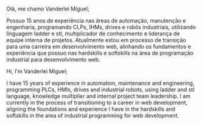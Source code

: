 Olá, me chamo Vanderlei Miguel;

Possuo 15 anos de experiência nas áreas de automação, manutenção e engenharia, programando CLPs, IHMs, drives e robôs industriais, utilizando linguagem ladder e stl, multiplicador de conhecimento e liderança de equipe interna de projetos. 
Atualmente estou em processo de transição para uma carreira em desenvolvimento web, alinhando os fundamentos e experiência que possuo nas hardskills e softskills na área de programação industrial para desenvolvimento web.

Hi, I'm Vanderlei Miguel;

  I have 15 years of experience in automation, maintenance and engineering, programming PLCs, HMIs, drives and industrial robots, using ladder and stl language, knowledge multiplier and internal project team leadership.
  I am currently in the process of transitioning to a career in web development, aligning the foundations and experience I have in the hardskills and softskills in the area of industrial programming for web development.
